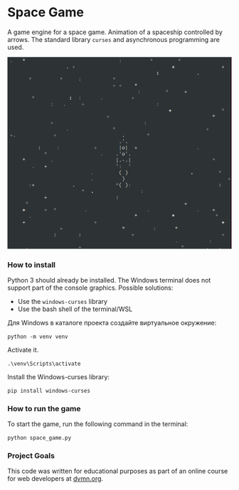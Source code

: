 # Space Game
A game engine for a space game. Animation of a spaceship controlled by arrows.
The standard library `curses` and asynchronous programming are used. 

![Example](ezgif.com-optimize_YgtCKU0.gif)

### How to install

Python 3 should already be installed.
The Windows terminal does not support part of the console graphics. Possible solutions:
* Use the `windows-curses` library
* Use the bash shell of the terminal/WSL

Для Windows в каталоге проекта создайте виртуальное окружение:
```shell
python -m venv venv
```
Activate it.
```shell
.\venv\Scripts\activate
```
Install the Windows-curses library:
```shell
pip install windows-curses
```

### How to run the game
To start the game, run the following command in the terminal:
```shell
python space_game.py
```

### Project Goals

This code was written for educational purposes as part of an online course for web developers at [dvmn.org](https://dvmn.org/).
